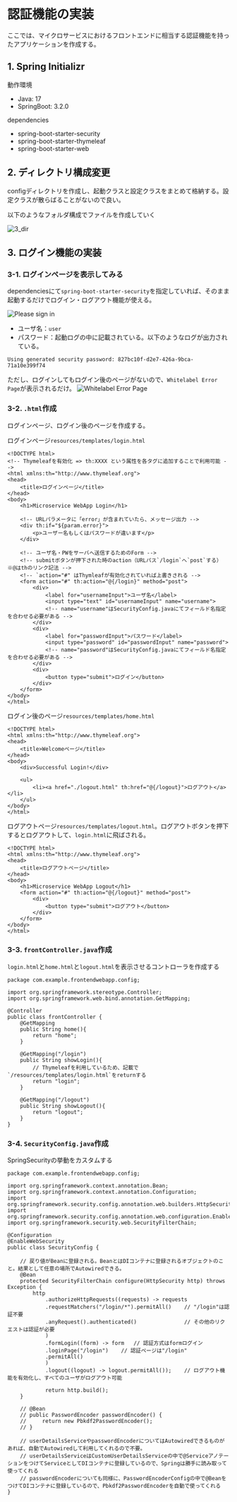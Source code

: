 # 認証機能の実装
ここでは、マイクロサービスにおけるフロントエンドに相当する認証機能を持ったアプリケーションを作成する。

## 1. Spring Initializr
動作環境
- Java: 17
- SpringBoot: 3.2.0

dependencies
- spring-boot-starter-security
- spring-boot-starter-thymeleaf
- spring-boot-starter-web

## 2. ディレクトリ構成変更
configディレクトリを作成し、起動クラスと設定クラスをまとめて格納する。設定クラスが散らばることがないので良い。

以下のようなフォルダ構成でファイルを作成していく

![3_dir](./_static/SpringSecurity/3_dir.png)

## 3. ログイン機能の実装
### 3-1. ログインページを表示してみる
dependenciesにて`spring-boot-starter-security`を指定していれば、そのまま起動するだけでログイン・ログアウト機能が使える。

![Please sign in](./_static/SpringSecurity/1_defaultAuth.png)
- ユーザ名：`user`
- パスワード：起動ログの中に記載されている。以下のようなログが出力されている。
```
Using generated security password: 827bc10f-d2e7-426a-9bca-71a10e399f74
```

ただし、ログインしてもログイン後のページがないので、`Whitelabel Error Page`が表示されるだけ。
![Whitelabel Error Page](./_static/SpringSecurity/2_error.png)

### 3-2. `.html`作成
ログインページ、ログイン後のページを作成する。

ログインページ`resources/templates/login.html`
```
<!DOCTYPE html>
<!-- Thymeleafを有効化 => th:XXXX という属性を各タグに追加することで利用可能 -->
<html xmlns:th="http://www.thymeleaf.org">
<head>
    <title>ログインページ</title>
</head>
<body>
    <h1>Microservice WebApp Login</h1>

    <!-- URLパラメータに「error」が含まれていたら、メッセージ出力 -->
    <div th:if="${param.error}">
        <p>ユーザー名もしくはパスワードが違います</p>
    </div>

    <!-- ユーザ名・PWをサーバへ送信するためのForm -->
    <!-- submitボタンが押下された時のaction（URLパス`/login`へ`post`する）※@はthのリンク記法 -->
    <!-- `action="#" はThymleafが有効化されていれば上書きされる -->
    <form action="#" th:action="@{/login}" method="post">
        <div>
            <label for="usernameInput">ユーザ名</label>
            <input type="text" id="usernameInput" name="username">
            <!-- name="username"はSecurityConfig.javaにてフィールド名指定を合わせる必要がある -->
        </div>
        <div>
            <label for="passwordInput">パスワード</label>
            <input type="password" id="passwordInput" name="password">
            <!-- name="password"はSecurityConfig.javaにてフィールド名指定を合わせる必要がある -->
        </div>
        <div>
            <button type="submit">ログイン</button>
        </div>
    </form>
</body>
</html>
```


ログイン後のページ`resources/templates/home.html`
```
<!DOCTYPE html>
<html xmlns:th="http://www.thymeleaf.org">
<head>
    <title>Welcomeページ</title>
</head>
<body>
    <div>Successful Login!</div>

    <ul>
        <li><a href="./logout.html" th:href="@{/logout}">ログアウト</a></li>
    </ul>
</body>
</html>
```


ログアウトページ`resources/templates/logout.html`。ログアウトボタンを押下するとログアウトして、`login.html`に飛ばされる。
```
<!DOCTYPE html>
<html xmlns:th="http://www.thymeleaf.org">
<head>
    <title>ログアウトページ</title>
</head>
<body>
    <h1>Microservice WebApp Logout</h1>
    <form action="#" th:action="@{/logout}" method="post">
        <div>
            <button type="submit">ログアウト</button>
        </div>
    </form>
</body>
</html>
```

### 3-3. `frontController.java`作成
`login.html`と`home.html`と`logout.html`を表示させるコントローラを作成する

```
package com.example.frontendwebapp.config;

import org.springframework.stereotype.Controller;
import org.springframework.web.bind.annotation.GetMapping;

@Controller
public class frontController {
    @GetMapping
    public String home(){
        return "home";
    }

    @GetMapping("/login")
    public String showLogin(){
        // Thymeleafを利用しているため、記載で`/resources/templates/login.html`をreturnする
        return "login";
    }

    @GetMapping("/logout")
    public String showLogout(){
        return "logout";
    }
}
```

### 3-4. `SecurityConfig.java`作成
SpringSecurityの挙動をカスタムする

```
package com.example.frontendwebapp.config;

import org.springframework.context.annotation.Bean;
import org.springframework.context.annotation.Configuration;
import org.springframework.security.config.annotation.web.builders.HttpSecurity;
import org.springframework.security.config.annotation.web.configuration.EnableWebSecurity;
import org.springframework.security.web.SecurityFilterChain;

@Configuration
@EnableWebSecurity
public class SecurityConfig {
    
    // 戻り値がBeanに登録される。BeanとはDIコンテナに登録されるオブジェクトのこと。結果として任意の場所でAutowiredできる。
    @Bean
    protected SecurityFilterChain configure(HttpSecurity http) throws Exception {
        http
            .authorizeHttpRequests((requests) -> requests
            .requestMatchers("/login/*").permitAll()    // "/login"は認証不要
            .anyRequest().authenticated()               // その他のリクエストは認証が必要
            )
            .formLogin((form) -> form   // 認証方式はformログイン
            .loginPage("/login")    // 認証ページは"/login"
            .permitAll()
            )
            .logout((logout) -> logout.permitAll());    // ログアウト機能を有効化し、すべてのユーザがログアウト可能
        
            return http.build();
    }

    // @Bean
    // public PasswordEncoder passwordEncoder() {
    //     return new Pbkdf2PasswordEncoder();
    // }

    // userDetailsServiceやpasswordEncoderについてはAutowiredできるものがあれば、自動でAutowiredして利用してくれるので不要。
    // userDetailsServiceはCustomUserDetailsServiceの中で@ServiceアノテーションをつけてServiceとしてDIコンテナに登録しているので、Springは勝手に読み取って使ってくれる
    // passwordEncoderについても同様に、PasswordEncoderConfigの中で@BeanをつけてDIコンテナに登録しているので、Pbkdf2PasswordEncoderを自動で使ってくれる
}

```

